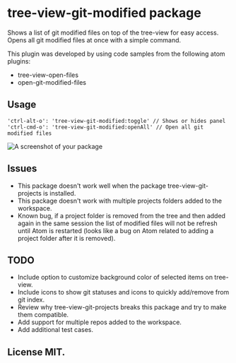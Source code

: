 # tree-view-git-modified package

Shows a list of git modified files on top of the tree-view for easy access. Opens all git modified files at once with a simple command.

This plugin was developed by using code samples from the following atom plugins:
- tree-view-open-files
- open-git-modified-files

## Usage

```
'ctrl-alt-o': 'tree-view-git-modified:toggle' // Shows or hides panel
'ctrl-cmd-o': 'tree-view-git-modified:openAll' // Open all git modified files
```

![A screenshot of your package](https://raw.githubusercontent.com/rjaviervega/tree-view-git-modified/master/screenshots/tree-view-git-modified.png)

## Issues

- This package doesn't work well when the package tree-view-git-projects is installed.
- This package doesn't work with multiple projects folders added to the workspace.
- Known bug, if a project folder is removed from the tree and then added again in the same session the list of modified files will not be refresh until Atom is restarted (looks like a bug on Atom related to adding a project folder after it is removed).

## TODO

- Include option to customize background color of selected items on tree-view.
- Include icons to show git statuses and icons to quickly add/remove from git index.
- Review why tree-view-git-projects breaks this package and try to make them compatible.
- Add support for multiple repos added to the workspace.
- Add additional test cases.

## License MIT.

